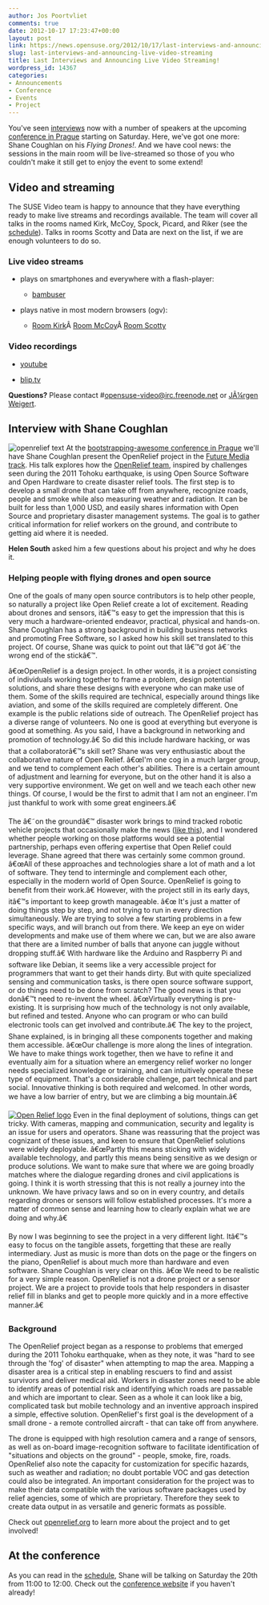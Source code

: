 ```yaml
---
author: Jos Poortvliet
comments: true
date: 2012-10-17 17:23:47+00:00
layout: post
link: https://news.opensuse.org/2012/10/17/last-interviews-and-announcing-live-video-streaming/
slug: last-interviews-and-announcing-live-video-streaming
title: Last Interviews and Announcing Live Video Streaming!
wordpress_id: 14367
categories:
- Announcements
- Conference
- Events
- Project
---
```


You've seen [interviews](http://news.opensuse.org/2012/10/11/learn-more-about-open-next-week-in-prague/) now with a number of speakers at the upcoming [conference in Prague](http://conference.opensuse.org) starting on Saturday. Here, we've got one more: Shane Coughlan on his _Flying Drones!_. And we have cool news: the sessions in the main room will be live-streamed so those of you who couldn't make it still get to enjoy the event to some extend!<!-- more -->


## Video and streaming


The SUSE Video team is happy to announce that they have everything ready to make live streams and recordings available. The team will cover all talks in the rooms named Kirk, McCoy, Spock, Picard, and Riker (see the [schedule](http://bootstrapping-awesome.org/schedule/)). Talks in rooms Scotty and Data are next on the list, if we are enough volunteers to do so.


### Live video streams





	
  * plays on smartphones and everywhere with a flash-player:

	
    * [bambuser](http://bambuser.com/channel/opensusetv)






	
  * plays native in most modern browsers (ogv):

	
    * [Room Kirk](http://stream.masterssystems.com:8000/opensuse1.ogv)Â [Room McCoy](http://stream.masterssystems.com:8000/opensuse2.ogv)Â [Room Scotty](http://stream.masterssystems.com:8000/opensuse3.ogv)







### Video recordings





	
  * [youtube](http://youtube.com/user/opensusetv)

	
  * [blip.tv](http://blip.tv/opensuse)


**Questions?** Please contact #opensuse-video@irc.freenode.net or [JÃ¼rgen Weigert](http://en.opensuse.org/User:Jnweiger).


## Interview with Shane Coughlan


![openrelief text](http://openrelief.org/logo.jpg)
At the [bootstrapping-awesome conference in Prague](http://bootstrapping-awesome.org) we'll have Shane Coughlan present the OpenRelief project in the [Future Media track](http://bootstrapping-awesome.org/futuremedia). His talk explores how the [OpenRelief team](http://openrelief.org), inspired by challenges seen during the 2011 Tohoku earthquake, is using Open Source Software and Open Hardware to create disaster relief tools. The first step is to develop a small drone that can take off from anywhere, recognize roads, people and smoke while also measuring weather and radiation. It can be built for less than 1,000 USD, and easily shares information with Open Source and proprietary disaster management systems. The goal is to gather critical information for relief workers on the ground, and contribute to getting aid where it is needed.

**Helen South** asked him a few questions about his project and why he does it.


### Helping people with flying drones and open source 


One of the goals of many open source contributors is to help other people, so naturally a project like Open Relief create a lot of excitement.  Reading about drones and sensors, itâ€™s easy to get the
impression that this is very much a hardware-oriented endeavor, practical, physical and hands-on. Shane Coughlan has a strong background in building business networks and promoting Free Software, so I asked how his skill set translated to this project. Of course, Shane was quick to point out that Iâ€™d got â€˜the wrong end of the stickâ€™.

â€œOpenRelief is a design project. In other words, it is a project consisting of individuals working together to frame a problem, design potential solutions, and share these designs with everyone who can make use of them. Some of the skills required are technical, especially around things like aviation, and some of the skills required are completely different. One example is the public relations side of outreach. The OpenRelief project has a diverse range of volunteers. No one is good at everything but everyone is good at something. As you said, I have a background in networking and promotion of technology.â€ So did this include hardware hacking, or was that a collaboratorâ€™s skill set? Shane was very enthusiastic about the collaborative nature of Open Relief.  â€œI'm one cog in a much larger group, and we tend to complement each other's abilities. There is a certain amount of adjustment and learning for everyone, but on the other hand it is also a very supportive  environment. We get on well and we teach each other new things. Of course, I would be the first to admit that I am not an engineer. I'm just thankful to work with some great engineers.â€

The â€˜on the groundâ€™ disaster work brings to mind tracked robotic vehicle projects that occasionally make the news ([like this](http://web-japan.org/trends/09_sci-tech/sci100909.html)), and I wondered whether people working on those platforms would see a potential partnership, perhaps even offering expertise that Open Relief could leverage. Shane agreed that there was certainly some common ground. â€œAll of these approaches and technologies share a lot of math and a lot of software. They tend to intermingle and complement each other, especially in the modern world of Open Source. OpenRelief is going to benefit from their work.â€ However, with the project still in its early days, itâ€™s important to keep growth manageable. â€œ It's just a matter of doing things step by step, and not trying to run in
every direction simultaneously. We are trying to solve a few starting problems in a few specific ways, and will branch out from there. We keep an eye on wider developments and make use of them where we can, but we are also aware that there are a limited number of balls that anyone can juggle without dropping stuff.â€ With hardware like the Arduino and Raspberry Pi and software like Debian, it seems like a very accessible project for programmers that want to get their hands dirty. But with quite specialized sensing and communication tasks, is there open source software support, or do
things need to be done from scratch?  The good news is that you donâ€™t need to re-invent the wheel. â€œVirtually everything is pre-existing. It is surprising how much of the technology is not only available, but refined and tested. Anyone who can program or who can build electronic tools can get involved and contribute.â€  The key to the project, Shane explained, is in bringing all these components together and making them accessible. â€œOur challenge is more along the lines of integration. We have to make things work together, then we have to refine it and eventually aim for a situation where an emergency relief worker no longer needs specialized knowledge or training, and can intuitively operate these type of equipment. That's a considerable challenge, part technical and part social. Innovative thinking is both required and welcomed. In other words, we have a low barrier of entry, but we are climbing a big mountain.â€

[![Open Relief logo](http://openrelief.org/logo2.jpg)](http://openrelief.org)
Even in the final deployment of solutions, things can get tricky. With cameras, mapping and communication, security and legality is an issue for users and operators.  Shane was reassuring that the project was cognizant of these issues, and keen to ensure that OpenRelief solutions were widely deployable.  â€œPartly this means sticking with widely available technology, and partly this means being sensitive as we design or produce solutions. We want to make sure that where we are going broadly matches where the dialogue regarding drones and civil applications is going. I think it is worth stressing that this is not really a journey into the unknown. We have privacy laws and so on in every country, and details regarding drones or sensors will follow established processes. It's more a matter of common sense and learning how to clearly explain what we are doing and why.â€

By now I was beginning to see the project in a very different light. Itâ€™s easy to focus on the tangible assets, forgetting that these are really intermediary. Just as music is more than dots on the page or the fingers on the piano, OpenRelief is about much more than hardware and even software.  Shane Coughlan is very clear on this.  â€œ We need to be realistic for a very simple reason. OpenRelief is not a drone project or a sensor project. We are a project to provide tools that help responders in disaster relief fill in blanks and get to people more quickly and in a more effective manner.â€



### Background


The OpenRelief project began as a response to problems that emerged during the 2011 Tohoku earthquake, when as they note, it was "hard to see through the 'fog' of disaster" when attempting to map the area. Mapping a disaster area is a critical step in enabling rescuers to find and assist survivors and deliver medical aid. Workers in disaster zones need to be able to identify areas of potential risk and identifying which roads are passable and which are important to clear. Seen as a whole it can look like a big, complicated task but mobile technology and an inventive approach inspired a simple, effective solution. OpenRelief's first goal is the development of a small drone - a remote controlled aircraft - that can take off from anywhere.

The drone is equipped with high resolution camera and a range of sensors, as well as on-board image-recognition software to facilitate identification of "situations and objects on the ground" - people, smoke, fire, roads. OpenRelief also note the capacity for customization for specific hazards, such as weather and radiation; no doubt portable VOC and gas detection could also be integrated. An important consideration for the project was to make their data compatible with the various software packages used by relief agencies, some of which are proprietary. Therefore they seek to create data output in as versatile and generic formats as possible.

Check out [openrelief.org](http://openrelief.org/) to learn more about the project and to get involved!



## At the conference


As you can read in the [schedule](http://bootstrapping-awesome.org/schedule/), Shane will be talking on Saturday the 20th from 11:00 to 12:00. Check out the [conference website](http://conference.opensuse.org) if you haven't already!
